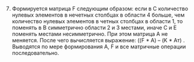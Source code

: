 7.	Формируется матрица F следующим образом: если в С количество нулевых элементов в нечетных столбцах в области 4 больше, чем количество нулевых  элементов в четных столбцах в области 1, то поменять в В симметрично области 2 и 3 местами, иначе С и Е поменять местами несимметрично. При этом матрица А не меняется. После чего вычисляется выражение: ((F * A) – (K * Aт) . Выводятся по мере формирования А, F и все матричные операции последовательно.
